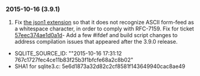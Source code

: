 ### 2015\-10\-16 (3\.9\.1\)

1. Fix [the json1 extension](json1.html) so that it does not recognize ASCII form\-feed as a
 whitespace character, in order to comply with RFC\-7159\. Fix for ticket
 [57eec374ae1d0a1d](https://www.sqlite.org/src/info/57eec374ae1d0a1d)- Add a few \#ifdef and build script changes to address compilation issues that
 appeared after the 3\.9\.0 release.

- SQLITE\_SOURCE\_ID: ""2015\-10\-16 17:31:12 767c1727fec4ce11b83f25b3f1bfcfe68a2c8b02"
- SHA1 for sqlite3\.c: 5e6d1873a32d82c2cf8581f143649940cac8ae49




